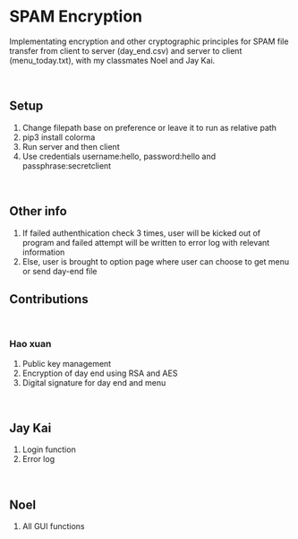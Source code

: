 # SPAM Encryption
Implementating encryption and other cryptographic principles for SPAM file transfer from client to server (day_end.csv) and server to client (menu_today.txt), with my classmates Noel and Jay Kai.

<br />

## Setup
1. Change filepath base on preference or leave it to run as relative path
2. pip3 install colorma 
3. Run server and then client
4. Use credentials username:hello, password:hello and passphrase:secretclient 

<br />

## Other info
1. If failed authenthication check 3 times, user will be kicked out of program and failed attempt will be written to error log with relevant information
2. Else, user is brought to option page where user can choose to get menu or send day-end file

## Contributions

<br />

### Hao xuan
1. Public key management 
2. Encryption of day end using RSA and AES
3. Digital signature for day end and menu

<br />

## Jay Kai
1. Login function
2. Error log

<br />

## Noel
1. All GUI functions
